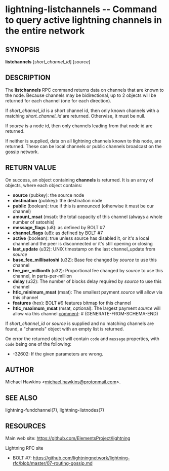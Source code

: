 lightning-listchannels -- Command to query active lightning channels in the entire network
==========================================================================================

SYNOPSIS
--------

**listchannels** \[*short\_channel\_id*\] \[*source*\]

DESCRIPTION
-----------

The **listchannels** RPC command returns data on channels that are known
to the node. Because channels may be bidirectional, up to 2 objects will
be returned for each channel (one for each direction).

If *short\_channel\_id* is a short channel id, then only known channels with a
matching *short\_channel\_id* are returned.  Otherwise, it must be null.

If *source* is a node id, then only channels leading from that node id
are returned.

If neither is supplied, data on all lightning channels known to this
node, are returned. These can be local channels or public channels
broadcast on the gossip network.

RETURN VALUE
------------

[comment]: # (GENERATE-FROM-SCHEMA-START)
On success, an object containing **channels** is returned.  It is an array of objects, where each object contains:
- **source** (pubkey): the source node
- **destination** (pubkey): the destination node
- **public** (boolean): true if this is announced (otherwise it must be our channel)
- **amount_msat** (msat): the total capacity of this channel (always a whole number of satoshis)
- **message_flags** (u8): as defined by BOLT #7
- **channel_flags** (u8): as defined by BOLT #7
- **active** (boolean): true unless source has disabled it, or it's a local channel and the peer is disconnected or it's still opening or closing
- **last_update** (u32): UNIX timestamp on the last channel_update from *source*
- **base_fee_millisatoshi** (u32): Base fee changed by *source* to use this channel
- **fee_per_millionth** (u32): Proportional fee changed by *source* to use this channel, in parts-per-million
- **delay** (u32): The number of blocks delay required by *source* to use this channel
- **htlc_minimum_msat** (msat): The smallest payment *source* will allow via this channel
- **features** (hex): BOLT #9 features bitmap for this channel
- **htlc_maximum_msat** (msat, optional): The largest payment *source* will allow via this channel
[comment]: # (GENERATE-FROM-SCHEMA-END)

If *short\_channel\_id* or *source* is supplied and no matching channels
are found, a "channels" object with an empty list is returned.

On error the returned object will contain `code` and `message` properties,
with `code` being one of the following:

- -32602: If the given parameters are wrong.

AUTHOR
------

Michael Hawkins <<michael.hawkins@protonmail.com>>.

SEE ALSO
--------

lightning-fundchannel(7), lightning-listnodes(7)

RESOURCES
---------

Main web site: <https://github.com/ElementsProject/lightning>

Lightning RFC site

-   BOLT \#7:
    <https://github.com/lightningnetwork/lightning-rfc/blob/master/07-routing-gossip.md>

[comment]: # ( SHA256STAMP:b14e060fc39b569657050d5bb894c22c0dc575593804248746323b803053b57b)
